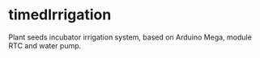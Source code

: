 # timedIrrigation
Plant seeds incubator irrigation system, based on Arduino Mega, module RTC and water pump.